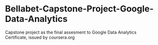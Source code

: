 # Bellabet-Capstone-Project-Google-Data-Analytics

Capstone project as the final assesment to Google Data Analytics Certificate, issued by coursera.org
